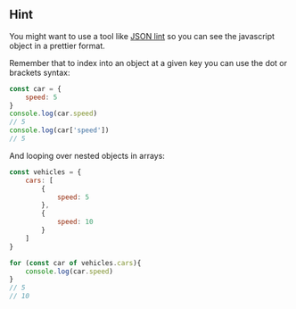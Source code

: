 ## Hint

You might want to use a tool like [JSON lint](https://jsonlint.com/) so you can see the javascript object in a prettier format.

Remember that to index into an object at a given key you can use the dot or brackets syntax:

```js
const car = {
    speed: 5
}
console.log(car.speed)
// 5
console.log(car['speed'])
// 5
```

And looping over nested objects in arrays:

```js
const vehicles = {
    cars: [
        {
            speed: 5
        },
        {
            speed: 10
        }
    ]
}

for (const car of vehicles.cars){
    console.log(car.speed)
}
// 5
// 10
```
